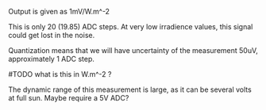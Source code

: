 Output is given as 1mV/W.m^-2 

This is only 20 (19.85) ADC steps.  At very low irradience values, this signal could get lost in the noise.

Quantization means that we will have uncertainty of the measurement 50uV, approximately 1 ADC step.  

#TODO what is this in W.m^-2 ?


The dynamic range of this measurement is large, as it can be several volts at full sun.  Maybe require a 5V ADC?